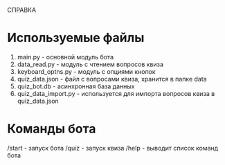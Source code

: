 СПРАВКА	
# Используемые файлы	
1. main.py - основной модуль бота
2. data_read.py - модуль с чтением вопросов квиза
3. keyboard_optns.py - модуль с опциями кнопок
4. quiz_data.json - файл с вопросами квиза, хранится в папке data
5. quiz_bot.db - асинхронная база данных
6. quiz_data_import.py - используется для импорта вопросов квиза в quiz_data.json	

# Команды бота
/start - запуск бота
/quiz - запуск квиза
/help - выводит список команд бота

